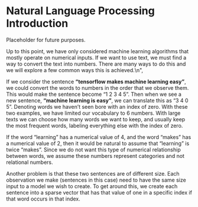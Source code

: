 # Natural Language Processing Introduction

Placeholder for future purposes.

Up to this point, we have only considered machine learning algorithms that mostly operate on numerical inputs.  If we want to use text, we must find a way to convert the text into numbers.  There are many ways to do this and we will explore a few common ways this is achieved.\n",


If we consider the sentence **“tensorflow makes machine learning easy”**, we could convert the words to numbers in the order that we observe them.  This would make the sentence become “1 2 3 4 5”.  Then when we see a new sentence, **“machine learning is easy”**, we can translate this as “3 4 0 5”. Denoting words we haven’t seen bore with an index of zero.  With these two examples, we have limited our vocabulary to 6 numbers.  With large texts we can choose how many words we want to keep, and usually keep the most frequent words, labeling everything else with the index of zero.


If the word “learning” has a numerical value of 4, and the word “makes” has a numerical value of 2, then it would be natural to assume that “learning” is twice “makes”.  Since we do not want this type of numerical relationship between words, we assume these numbers represent categories and not relational numbers.


Another problem is that these two sentences are of different size. Each observation we make (sentences in this case) need to have the same size input to a model we wish to create.  To get around this, we create each sentence into a sparse vector that has that value of one in a specific index if that word occurs in that index.
